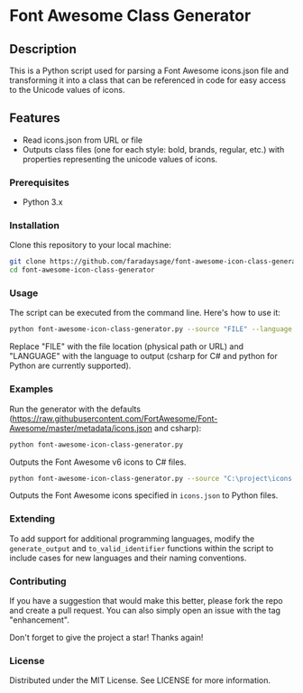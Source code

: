 # Font Awesome Class Generator

## Description

This is a Python script used for parsing a Font Awesome icons.json file and transforming it into a class that can be referenced in code for easy access to the Unicode values of icons.

## Features

- Read icons.json from URL or file
- Outputs class files (one for each style: bold, brands, regular, etc.) with properties representing the unicode values of icons.

### Prerequisites

- Python 3.x

### Installation

Clone this repository to your local machine:

```bash
git clone https://github.com/faradaysage/font-awesome-icon-class-generator.git
cd font-awesome-icon-class-generator
```

### Usage

The script can be executed from the command line. Here's how to use it:

```bash
python font-awesome-icon-class-generator.py --source "FILE" --language "LANGUAGE"
```

Replace "FILE" with the file location (physical path or URL) and "LANGUAGE" with the language to output (csharp for C# and python for Python are currently supported).

### Examples

Run the generator with the defaults (https://raw.githubusercontent.com/FortAwesome/Font-Awesome/master/metadata/icons.json and csharp):

```bash
python font-awesome-icon-class-generator.py
```

Outputs the Font Awesome v6 icons to C# files.

```bash
python font-awesome-icon-class-generator.py --source "C:\project\icons.json" --language python
```

Outputs the Font Awesome icons specified in `icons.json` to Python files.

### Extending

To add support for additional programming languages, modify the `generate_output` and `to_valid_identifier` functions within the script to include cases for new languages and their naming conventions.

### Contributing

If you have a suggestion that would make this better, please fork the repo and create a pull request. You can also simply open an issue with the tag "enhancement".

Don't forget to give the project a star! Thanks again!

### License

Distributed under the MIT License. See LICENSE for more information.
